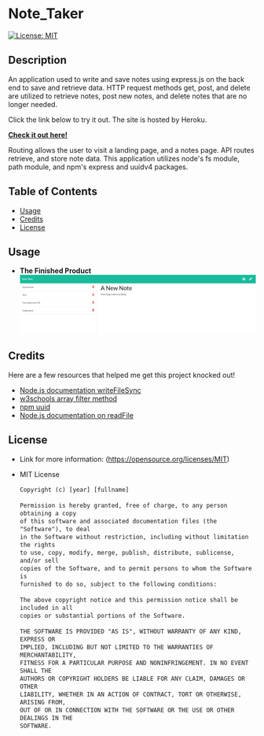 # Note_Taker
[![License: MIT](https://img.shields.io/badge/License-MIT-yellow.svg)](https://opensource.org/licenses/MIT)

## Description
An application used to write and save notes using express.js on the back end to save and retrieve data. HTTP request methods get, post, and delete are utilized to retrieve notes, post new notes, and delete notes that are no longer needed. 

Click the link below to try it out. The site is hosted by Heroku.

**[Check it out here!](https://enigmatic-garden-40710.herokuapp.com/)**

Routing allows the user to visit a landing page, and a notes page. API routes retrieve, and store note data. This application utilizes node's fs module, path module, and npm's express and uuidv4 packages.

## Table of Contents
* [Usage](#usage)
* [Credits](#credits)
* [License](#license)

## Usage
* **The Finished Product**  
![Note Taker](public/assets/images/noteTaker.PNG)

## Credits
Here are a few resources that helped me get this project knocked out!
* [Node.js documentation writeFileSync](https://nodejs.org/api/fs.html#fs_fs_writefilesync_file_data_options)
* [w3schools array filter method](https://www.w3schools.com/jsref/jsref_filter.asp)
* [npm uuid](https://www.npmjs.com/package/uuid)
* [Node.js documentation on readFile](https://nodejs.org/en/knowledge/file-system/how-to-read-files-in-nodejs/)

## License
* Link for more information: (https://opensource.org/licenses/MIT)
* MIT License

      Copyright (c) [year] [fullname]
      
      Permission is hereby granted, free of charge, to any person obtaining a copy
      of this software and associated documentation files (the "Software"), to deal
      in the Software without restriction, including without limitation the rights
      to use, copy, modify, merge, publish, distribute, sublicense, and/or sell
      copies of the Software, and to permit persons to whom the Software is
      furnished to do so, subject to the following conditions:
      
      The above copyright notice and this permission notice shall be included in all
      copies or substantial portions of the Software.
      
      THE SOFTWARE IS PROVIDED "AS IS", WITHOUT WARRANTY OF ANY KIND, EXPRESS OR
      IMPLIED, INCLUDING BUT NOT LIMITED TO THE WARRANTIES OF MERCHANTABILITY,
      FITNESS FOR A PARTICULAR PURPOSE AND NONINFRINGEMENT. IN NO EVENT SHALL THE
      AUTHORS OR COPYRIGHT HOLDERS BE LIABLE FOR ANY CLAIM, DAMAGES OR OTHER
      LIABILITY, WHETHER IN AN ACTION OF CONTRACT, TORT OR OTHERWISE, ARISING FROM,
      OUT OF OR IN CONNECTION WITH THE SOFTWARE OR THE USE OR OTHER DEALINGS IN THE
      SOFTWARE.
